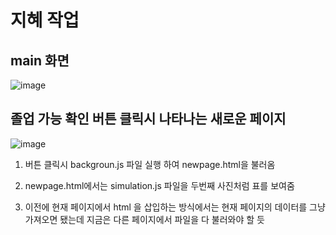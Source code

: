 # 지혜 작업

## main 화면
![image](https://github.com/plz-graduate/KW-Graduation/assets/129932517/0e45410a-da07-47a8-957a-87360a23fa6e)

## 졸업 가능 확인 버튼 클릭시 나타나는 새로운 페이지
![image](https://github.com/plz-graduate/KW-Graduation/assets/129932517/eaf8ed81-36a3-414b-8419-6e1a88e4815b)


1. 버튼 클릭시 backgroun.js 파일 실행 하여 newpage.html을 불러옴


2. newpage.html에서는 simulation.js 파일을 두번째 사진처럼 표를 보여줌


3. 이전에 현재 페이지에서 html 을 삽입하는 방식에서는 현재 페이지의 데이터를 그냥 가져오면 됐는데 지금은 다른 페이지에서 파일을 다 불러와야 할 듯
